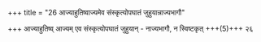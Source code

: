 +++
title = "26 आज्याहुतिष्वाज्यमेव संस्कृत्योपघातं जुहुयान्नाज्यभागौ"

+++
आज्याहुतिष्व् आज्यम् एव संस्कृत्योपघातं जुहुयान् - नाज्यभागौ, न स्विष्टकृत् +++(5)+++ २६
